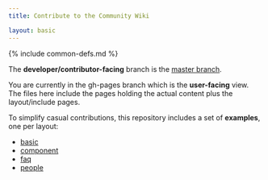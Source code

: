 ```yaml
---
title: Contribute to the Community Wiki

layout: basic
---
```

{% include common-defs.md %}

The __developer/contributor-facing__ branch is the
[master branch](https://github.com/pelegri/Community/tree/master).

You are currently in the gh-pages branch which is the __user-facing__ view.  The files here include
the pages holding the actual content plus the layout/include pages.

To simplify casual contributions, this repository includes a set of __examples__, one per layout:

* [basic](example-basic.html)
* [component](example-component.html)
* [faq](example-faq.html)
* [people](example-people.html)

